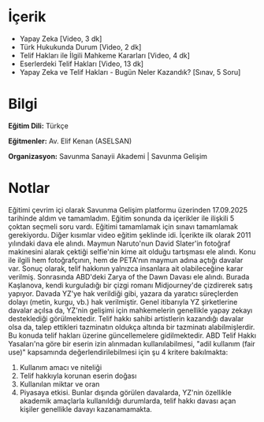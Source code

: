 # İçerik
* Yapay Zeka [Video, 3 dk]
* Türk Hukukunda Durum [Video, 2 dk]
* Telif Hakları ile İlgili Mahkeme Kararları [Video, 4 dk]
* Eserlerdeki Telif Hakları [Video, 13 dk]
* Yapay Zeka ve Telif Hakları - Bugün Neler Kazandık? [Sınav, 5 Soru]
  
# Bilgi
**Eğitim Dili:** Türkçe

**Eğitmenler:** Av. Elif Kenan (ASELSAN)

**Organizasyon:** Savunma Sanayii Akademi | Savunma Gelişim

# Notlar
Eğitimi çevrim içi olarak Savunma Gelişim platformu üzerinden 17.09.2025 tarihinde aldım ve tamamladım. Eğitim sonunda da içerikler ile ilişkili 5 çoktan seçmeli soru vardı. Eğitimi tamamlamak için sınavı tamamlamak gerekiyordu. Diğer kısımlar video eğitim şeklinde idi.
İçerikte ilk olarak 2011 yılındaki dava ele alındı. Maymun Naruto'nun David Slater'in fotoğraf makinesini alarak çektiği selfie'nin kime ait olduğu tartışması ele alındı. Konu ile ilgili hem fotoğrafçının, hem de PETA'nın maymun adına açtığı davalar var. Sonuç olarak, telif hakkının yalnızca insanlara ait olabileceğine karar verilmiş.
Sonrasında ABD'deki Zarya of the Dawn Davası ele alındı. Burada Kaşlanova, kendi kurguladığı bir çizgi romanı Midjourney'de çizdirerek satış yapıyor. Davada YZ'ye hak verildiği gibi, yazara da yaratıcı süreçlerden dolayı (metin, kurgu, vb.) hak verilmiştir.
Genel itibarıyla YZ şirketlerine davalar açılsa da, YZ'nin gelişimi için mahkemelerin genellikle yapay zekayı desteklediği görülmektedir. Telif hakkı sahibi artistlerin kazandığı davalar olsa da, talep ettikleri tazminatın oldukça altında bir tazminatı alabilmişlerdir.
Bu konuda telif hakları üzerine güncellemelere gidilmektedir. ABD Telif Hakkı Yasaları'na göre bir eserin izin alınmadan kullanılabilmesi, "adil kullanım (fair use)" kapsamında değerlendirilebilmesi için şu 4 kritere bakılmakta:
1. Kullanım amacı ve niteliği
2. Telif hakkıyla korunan eserin doğası
3. Kullanılan miktar ve oran
4. Piyasaya etkisi.
Bunlar dışında görülen davalarda, YZ'nin özellikle akademik amaçlarla kullanıldığı durumlarda, telif hakkı davası açan kişiler genellikle davayı kazanamamakta.
